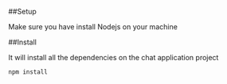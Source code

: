 ##Setup

Make sure you have install Nodejs on your machine

##Install

It will install all the dependencies on the chat application project

`npm install`
